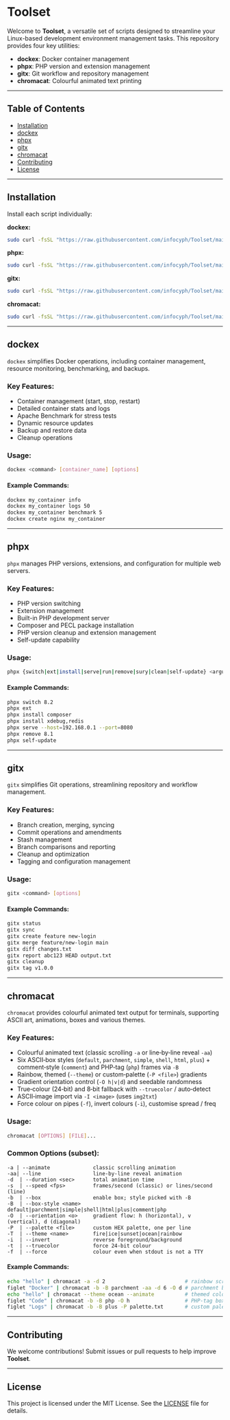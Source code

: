 # Toolset

Welcome to **Toolset**, a versatile set of scripts designed to streamline your Linux-based development environment management tasks. This repository provides four key utilities:

- **dockex**: Docker container management
- **phpx**: PHP version and extension management
- **gitx**: Git workflow and repository management
- **chromacat**: Colourful animated text printing

---

## Table of Contents
- [Installation](#installation)
- [dockex](#dockex)
- [phpx](#phpx)
- [gitx](#gitx)
- [chromacat](#chromacat)
- [Contributing](#contributing)
- [License](#license)

---

## Installation

Install each script individually:

**dockex:**
```bash
sudo curl -fsSL "https://raw.githubusercontent.com/infocyph/Toolset/main/Docker/dockex" -o /usr/local/bin/dockex && sudo chmod +x /usr/local/bin/dockex
```

**phpx:**
```bash
sudo curl -fsSL "https://raw.githubusercontent.com/infocyph/Toolset/main/PHP/phpx" -o /usr/local/bin/phpx && sudo chmod +x /usr/local/bin/phpx
```

**gitx:**
```bash
sudo curl -fsSL "https://raw.githubusercontent.com/infocyph/Toolset/main/Git/gitx" -o /usr/local/bin/gitx && sudo chmod +x /usr/local/bin/gitx
```

**chromacat:**
```bash
sudo curl -fsSL "https://raw.githubusercontent.com/infocyph/Toolset/main/ChromaCat/chromacat" -o /usr/local/bin/chromacat && sudo chmod +x /usr/local/bin/chromacat
```

---

## dockex

`dockex` simplifies Docker operations, including container management, resource monitoring, benchmarking, and backups.

### Key Features:
- Container management (start, stop, restart)
- Detailed container stats and logs
- Apache Benchmark for stress tests
- Dynamic resource updates
- Backup and restore data
- Cleanup operations

### Usage:
```bash
dockex <command> [container_name] [options]
```

#### Example Commands:
```bash
dockex my_container info
dockex my_container logs 50
dockex my_container benchmark 5
dockex create nginx my_container
```

---

## phpx

`phpx` manages PHP versions, extensions, and configuration for multiple web servers.

### Key Features:
- PHP version switching
- Extension management
- Built-in PHP development server
- Composer and PECL package installation
- PHP version cleanup and extension management
- Self-update capability

### Usage:
```bash
phpx {switch|ext|install|serve|run|remove|sury|clean|self-update} <arguments>
```

#### Example Commands:
```bash
phpx switch 8.2
phpx ext
phpx install composer
phpx install xdebug,redis
phpx serve --host=192.168.0.1 --port=8080
phpx remove 8.1
phpx self-update
```

---

## gitx

`gitx` simplifies Git operations, streamlining repository and workflow management.

### Key Features:
- Branch creation, merging, syncing
- Commit operations and amendments
- Stash management
- Branch comparisons and reporting
- Cleanup and optimization
- Tagging and configuration management

### Usage:
```bash
gitx <command> [options]
```

#### Example Commands:
```bash
gitx status
gitx sync
gitx create feature new-login
gitx merge feature/new-login main
gitx diff changes.txt
gitx report abc123 HEAD output.txt
gitx cleanup
gitx tag v1.0.0
```

---

## chromacat

`chromacat` provides colourful animated text output for terminals, supporting ASCII art, animations, boxes and various themes.

### Key Features:
- Colourful animated text (classic scrolling `-a` or line‑by‑line reveal `-aa`)
- Six ASCII‑box styles (`default`, `parchment`, `simple`, `shell`, `html`, `plus`) + comment‑style (`comment`) and PHP‑tag (`php`) frames via `-B`
- Rainbow, themed (`--theme`) or custom‑palette (`-P <file>`) gradients
- Gradient orientation control (`-O h|v|d`) and seedable randomness
- True‑colour (24‑bit) and 8‑bit fallback with `--truecolor` / auto‑detect
- ASCII‑image import via `-I <image>` (uses `img2txt`)
- Force colour on pipes (`-f`), invert colours (`-i`), customise spread / freq

### Usage:
```bash
chromacat [OPTIONS] [FILE]...
```

### Common Options (subset):
```
-a | --animate              classic scrolling animation
-aa| --line                 line-by-line reveal animation
-d  | --duration <sec>      total animation time
-s  | --speed <fps>         frames/second (classic) or lines/second (line)
-b  | --box                 enable box; style picked with -B
-B  | --box-style <name>    default|parchment|simple|shell|html|plus|comment|php
-O  | --orientation <o>     gradient flow: h (horizontal), v (vertical), d (diagonal)
-P  | --palette <file>      custom HEX palette, one per line
-T  | --theme <name>        fire|ice|sunset|ocean|rainbow
-i  | --invert              reverse foreground/background
-t  | --truecolor           force 24‑bit colour
-f  | --force               colour even when stdout is not a TTY
```

#### Example Commands:
```bash
echo "hello" | chromacat -a -d 2                          # rainbow scroll
figlet "Docker" | chromacat -b -B parchment -aa -d 6 -O d # parchment box, diagonal reveal
echo "hello" | chromacat --theme ocean --animate          # themed colours
figlet "Code" | chromacat -b -B php -O h                  # PHP‑tag box
figlet "Logs" | chromacat -b -B plus -P palette.txt       # custom palette with plus box
```

---

## Contributing

We welcome contributions! Submit issues or pull requests to help improve **Toolset**.

---

## License

This project is licensed under the MIT License. See the [LICENSE](LICENSE) file for details.

